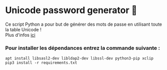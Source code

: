 # Unicode password generator 🔑

Ce script Python a pour but de générer des mots de passe en utilisant toute la table Unicode !<br>
Plus d'infos [ici](https://blog.eban.bzh/tutoriel/vos-mots-de-passe-sont-ils-vraiment-securises.html/)<br>

### Pour installer les dépendances entrez la commande suivante : <br>

```
apt install libsasl2-dev libldap2-dev libssl-dev python3-pip xclip
pip3 install -r requirements.txt
```
